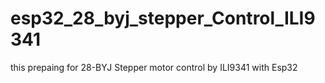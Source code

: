 # esp32_28_byj_stepper_Control_ILI9341
this prepaing for 28-BYJ Stepper motor control by ILI9341 with Esp32
